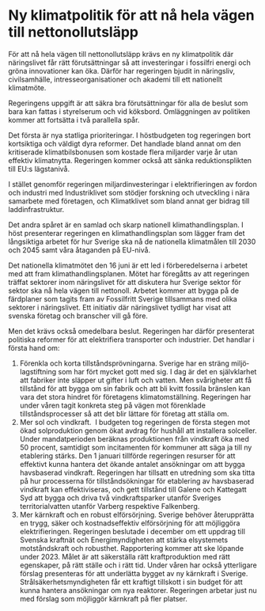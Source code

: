 # Ny klimatpolitik för att nå hela vägen till nettonollutsläpp

För att nå hela vägen till nettonollutsläpp krävs en ny klimatpolitik där näringslivet får rätt förutsättningar så att investeringar i fossilfri energi och gröna innovationer kan öka. Därför har regeringen bjudit in näringsliv, civilsamhälle, intresseorganisationer och akademi till ett nationellt klimatmöte.


Regeringens uppgift är att säkra bra förutsättningar för alla de beslut som bara kan fattas i styrelserum och vid köksbord. Omläggningen av politiken kommer att fortsätta i två parallella spår.

Det första är nya statliga prioriteringar. I höstbudgeten tog regeringen bort kortsiktiga och väldigt dyra reformer. Det handlade bland annat om den kritiserade klimatbilsbonusen som kostade flera miljarder varje år utan effektiv klimatnytta. Regeringen kommer också att sänka reduktionsplikten till EU:s lägstanivå.

I stället genomför regeringen miljardinvesteringar i elektrifieringen av fordon och industri med Industriklivet som stödjer forskning och utveckling i nära samarbete med företagen, och Klimatklivet som bland annat ger bidrag till laddinfrastruktur.

Det andra spåret är en samlad och skarp nationell klimathandlingsplan. I höst presenterar regeringen en klimathandlingsplan som lägger fram det långsiktiga arbetet för hur Sverige ska nå de nationella klimatmålen till 2030 och 2045 samt våra åtaganden på EU\-nivå.

Det nationella klimatmötet den 16 juni är ett led i förberedelserna i arbetet med att fram klimathandlingsplanen. Mötet har föregåtts av att regeringen träffat sektorer inom näringslivet för att diskutera hur Sverige sektor för sektor ska nå hela vägen till nettonoll. Arbetet kommer att bygga på de färdplaner som tagits fram av Fossilfritt Sverige tillsammans med olika sektorer i näringslivet. Ett initiativ där näringslivet tydligt har visat att svenska företag och branscher vill gå före.

Men det krävs också omedelbara beslut. Regeringen har därför presenterat politiska reformer för att elektrifiera transporter och industrier. Det handlar i första hand om:

1. Förenkla och korta tillståndsprövningarna. Sverige har en sträng miljö­lagstiftning som har fört mycket gott med sig. I dag är det en självklarhet att fabriker inte släpper ut gifter i luft och vatten. Men svårigheter att få tillstånd för att bygga om sin fabrik och att bli kvitt fossila bränslen kan vara det stora hindret för företagens klimat­omställning. Regeringen har under våren tagit konkreta steg på vägen mot förenklade tillståndsprocesser så att det blir lättare för företag att ställa om.
2. Mer sol och vindkraft.  I budgeten tog regeringen de första stegen mot ökad solproduktion genom ökat avdrag för hushåll att installera solceller. Under mandatperioden beräknas produktionen från vindkraft öka med 50 procent, samtidigt som incitamenten för kommuner att säga ja till ny etablering stärks. Den 1 januari tillförde regeringen resurser för att effektivt kunna hantera det ökande antalet ansökningar om att bygga havsbaserad vindkraft. Regeringen har tillsatt en utredning som ska titta på hur processerna för tillståndsökningar för etablering av havsbaserad vindkraft kan effektiviseras, och gett tillstånd till Galene och Kattegatt Syd att bygga och driva två vindkraftsparker utanför Sveriges territorialvatten utanför Varberg respektive Falkenberg.
3. Mer kärnkraft och en robust elförsörjning. Sverige behöver återupprätta en trygg, säker och kostnads­effektiv elförsörjning för att möjliggöra elektrifieringen. Regeringen beslutade i december om ett uppdrag till Svenska kraftnät och Energimyndigheten att stärka elsystemets motståndskraft och robusthet. Rapportering kommer att ske löpande under 2023\. Målet är att säkerställa rätt kraftproduktion med rätt egenskaper, på rätt ställe och i rätt tid. Under våren har också ytterligare förslag presenteras för att underlätta bygget av ny kärnkraft i Sverige. Strålsäkerhetsmyndigheten får ett kraftigt tillskott i sin budget för att kunna hantera ansökningar om nya reaktorer. Regeringen arbetar just nu med förslag som möjliggör kärnkraft på fler platser.
